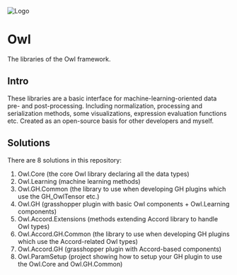 ![Logo](https://github.com/mateuszzwierzycki/Owl/blob/master/OwlLogo.png)

# Owl
The libraries of the Owl framework.

## Intro
These libraries are a basic interface for machine-learning-oriented data pre- and post-processing.
Including normalization, processing and serialization methods, some visualizations, expression evaluation functions etc.
Created as an open-source basis for other developers and myself.

## Solutions
There are 8 solutions in this repository:
1. Owl.Core (the core Owl library declaring all the data types)
2. Owl.Learning (machine learning methods)
3. Owl.GH.Common (the library to use when developing GH plugins which use the GH_OwlTensor etc.)
4. Owl.GH (grasshopper plugin with basic Owl components + Owl.Learning components)
5. Owl.Accord.Extensions (methods extending Accord library to handle Owl types)
6. Owl.Accord.GH.Common (the library to use when developing GH plugins which use the Accord-related Owl types)
7. Owl.Accord.GH (grasshopper plugin with Accord-based components) 
8. Owl.ParamSetup (project showing how to setup your GH plugin to use the Owl.Core and Owl.GH.Common)
 
